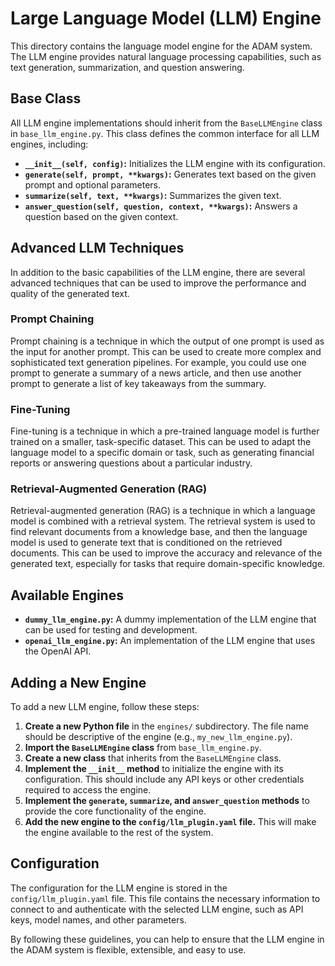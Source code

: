 # Large Language Model (LLM) Engine

This directory contains the language model engine for the ADAM system. The LLM engine provides natural language processing capabilities, such as text generation, summarization, and question answering.

## Base Class

All LLM engine implementations should inherit from the `BaseLLMEngine` class in `base_llm_engine.py`. This class defines the common interface for all LLM engines, including:

*   **`__init__(self, config)`:** Initializes the LLM engine with its configuration.
*   **`generate(self, prompt, **kwargs)`:** Generates text based on the given prompt and optional parameters.
*   **`summarize(self, text, **kwargs)`:** Summarizes the given text.
*   **`answer_question(self, question, context, **kwargs)`:** Answers a question based on the given context.

## Advanced LLM Techniques

In addition to the basic capabilities of the LLM engine, there are several advanced techniques that can be used to improve the performance and quality of the generated text.

### Prompt Chaining

Prompt chaining is a technique in which the output of one prompt is used as the input for another prompt. This can be used to create more complex and sophisticated text generation pipelines. For example, you could use one prompt to generate a summary of a news article, and then use another prompt to generate a list of key takeaways from the summary.

### Fine-Tuning

Fine-tuning is a technique in which a pre-trained language model is further trained on a smaller, task-specific dataset. This can be used to adapt the language model to a specific domain or task, such as generating financial reports or answering questions about a particular industry.

### Retrieval-Augmented Generation (RAG)

Retrieval-augmented generation (RAG) is a technique in which a language model is combined with a retrieval system. The retrieval system is used to find relevant documents from a knowledge base, and then the language model is used to generate text that is conditioned on the retrieved documents. This can be used to improve the accuracy and relevance of the generated text, especially for tasks that require domain-specific knowledge.

## Available Engines

*   **`dummy_llm_engine.py`:** A dummy implementation of the LLM engine that can be used for testing and development.
*   **`openai_llm_engine.py`:** An implementation of the LLM engine that uses the OpenAI API.

## Adding a New Engine

To add a new LLM engine, follow these steps:

1.  **Create a new Python file** in the `engines/` subdirectory. The file name should be descriptive of the engine (e.g., `my_new_llm_engine.py`).
2.  **Import the `BaseLLMEngine` class** from `base_llm_engine.py`.
3.  **Create a new class** that inherits from the `BaseLLMEngine` class.
4.  **Implement the `__init__` method** to initialize the engine with its configuration. This should include any API keys or other credentials required to access the engine.
5.  **Implement the `generate`, `summarize`, and `answer_question` methods** to provide the core functionality of the engine.
6.  **Add the new engine to the `config/llm_plugin.yaml` file.** This will make the engine available to the rest of the system.

## Configuration

The configuration for the LLM engine is stored in the `config/llm_plugin.yaml` file. This file contains the necessary information to connect to and authenticate with the selected LLM engine, such as API keys, model names, and other parameters.

By following these guidelines, you can help to ensure that the LLM engine in the ADAM system is flexible, extensible, and easy to use.
